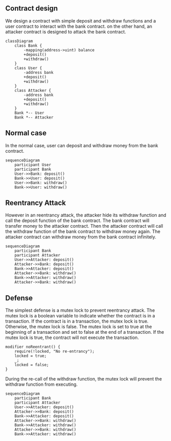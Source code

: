 ## Contract design

We design a contract with simple deposit and withdraw functions and a user contract to interact with the bank contract. on the other hand, an attacker contract is designed to attack the bank contract.

```mermaid
classDiagram
    class Bank {
        -mapping(address->uint) balance
        +deposit()
        +withdraw()
    }
    class User {
        -address bank
        +deposit()
        +withdraw()
    }
    class Attacker {
        -address bank
        +deposit()
        +withdraw()
    }
    Bank *-- User
    Bank *-- Attacker
```


## Normal case

In the normal case, user can deposit and withdraw money from the bank contract.

```mermaid
sequenceDiagram
    participant User
    participant Bank
    User->>Bank: deposit()
    Bank->>User: deposit()
    User->>Bank: withdraw()
    Bank->>User: withdraw()
```

## Reentrancy Attack

However in an reentrancy attack, the attacker hide its withdraw function and call the deposit function of the bank contract. The bank contract will transfer money to the attacker contract. Then the attacker contract will call the withdraw function of the bank contract to withdraw money again. The attacker contract can withdraw money from the bank contract infinitely.

```mermaid
sequenceDiagram
    participant Bank
    participant Attacker
    User->>Attacker: deposit()
    Attacker->>Bank: deposit()
    Bank->>Attacker: deposit()
    Attacker->>Bank: withdraw()
    Bank->>Attacker: withdraw()
    Attacker->>Bank: withdraw()
```

## Defense

The simplest defense is a mutex lock to prevent reentrancy attack. The mutex lock is a boolean variable to indicate whether the contract is in a transaction. If the contract is in a transaction, the mutex lock is true. Otherwise, the mutex lock is false. The mutex lock is set to true at the beginning of a transaction and set to false at the end of a transaction. If the mutex lock is true, the contract will not execute the transaction.

```solidity
modifier noReentrant() {
    require(!locked, "No re-entrancy");
    locked = true;
    _;
    locked = false;
}
```

During the re-call of the withdraw function, the mutex lock will prevent the withdraw function from executing.

```mermaid
sequenceDiagram
    participant Bank
    participant Attacker
    User->>Attacker: deposit()
    Attacker->>Bank: deposit()
    Bank->>Attacker: deposit()
    Attacker->>Bank: withdraw()
    Bank->>Attacker: withdraw()
    Attacker->>Bank: withdraw()
    Bank->>Attacker: withdraw()
```
